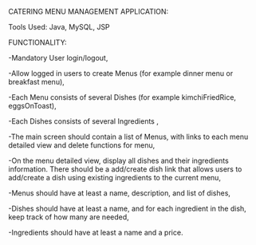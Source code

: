 CATERING MENU MANAGEMENT APPLICATION:

Tools Used: Java, MySQL, JSP

FUNCTIONALITY:

-Mandatory User login/logout,

-Allow logged in users to create Menus (for example dinner menu or breakfast menu),

-Each Menu consists of several Dishes (for example kimchiFriedRice, eggsOnToast),

-Each Dishes consists of several Ingredients ,

-The main screen should contain a list of Menus, with links to each menu detailed view and delete functions for menu,

-On the menu detailed view, display all dishes and their ingredients information. There should be a add/create dish link that allows users to add/create a dish using existing ingredients to the current menu,

-Menus should have at least a name, description, and list of dishes,

-Dishes should have at least a name, and for each ingredient in the dish, keep track of how many are needed,

-Ingredients should have at least a name and a price.
